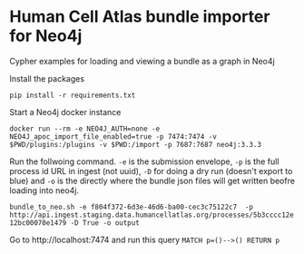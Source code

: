 # Human Cell Atlas bundle importer for Neo4j

Cypher examples for loading and viewing a bundle as a graph in Neo4j

Install the packages

`pip install -r requirements.txt`

Start a Neo4j docker instance

`docker run --rm -e NEO4J_AUTH=none -e NEO4J_apoc_import_file_enabled=true -p 7474:7474 -v $PWD/plugins:/plugins -v $PWD:/import -p 7687:7687 neo4j:3.3.3`

Run the follwoing command. `-e` is the submission envelope, `-p` is the full process id URL in ingest (not uuid), `-D` for doing a dry run (doesn't export to blue) and `-o` is the directly where the bundle json files will get written beofre loading into neo4j. 

`bundle_to_neo.sh -e f804f372-6d3e-46d6-ba00-cec3c75122c7  -p http://api.ingest.staging.data.humancellatlas.org/processes/5b3cccc12e12bc00070e1479 -D True -o output`

Go to http://localhost:7474 and run this query `MATCH p=()-->() RETURN p`
